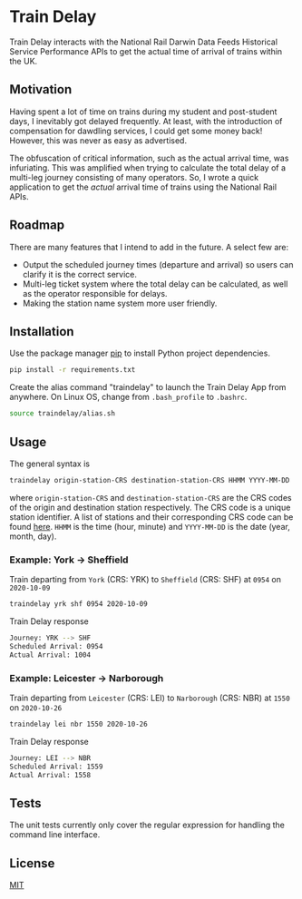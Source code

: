 # Train Delay
Train Delay interacts with the National Rail Darwin Data Feeds Historical Service Performance APIs to get the actual time of arrival of trains within the UK.

## Motivation
Having spent a lot of time on trains during my student and post-student days, I inevitably got delayed frequently. At least, with the introduction of compensation for dawdling services, I could get some money back! However, this was never as easy as advertised. 

The obfuscation of critical information, such as the actual arrival time, was infuriating. This was amplified when trying to calculate the total delay of a multi-leg journey consisting of many operators. So, I wrote a quick application to get the *actual* arrival time of trains using the National Rail APIs. 

## Roadmap
There are many features that I intend to add in the future. A select few are:
- Output the scheduled journey times (departure and arrival) so users can clarify it is the correct service.
- Multi-leg ticket system where the total delay can be calculated, as well as the operator responsible for delays.
- Making the station name system more user friendly.

## Installation
Use the package manager [pip](https://pip.pypa.io/en/stable/) to install Python project dependencies.

```bash
pip install -r requirements.txt
```

Create the alias command "traindelay" to launch the Train Delay App from anywhere. On Linux OS, change from `.bash_profile` to `.bashrc`.
```bash
source traindelay/alias.sh
```

## Usage
The general syntax is

```bash
traindelay origin-station-CRS destination-station-CRS HHMM YYYY-MM-DD
```

where `origin-station-CRS` and `destination-station-CRS` are the CRS codes of the origin and destination station respectively. The CRS code is a unique station identifier. A list of stations and their corresponding CRS code can be found [here](https://www.nationalrail.co.uk/stations_destinations/48541.aspx). `HHMM` is the time (hour, minute) and `YYYY-MM-DD` is the date (year, month, day).

### Example: York -> Sheffield
Train departing from `York` (CRS: YRK) to `Sheffield` (CRS: SHF) at `0954` on `2020-10-09`
```bash
traindelay yrk shf 0954 2020-10-09
```
Train Delay response
```bash
Journey: YRK --> SHF
Scheduled Arrival: 0954
Actual Arrival: 1004
```

### Example: Leicester -> Narborough
Train departing from `Leicester` (CRS: LEI) to `Narborough` (CRS: NBR) at `1550` on `2020-10-26`
```bash
traindelay lei nbr 1550 2020-10-26
```
Train Delay response
```bash
Journey: LEI --> NBR
Scheduled Arrival: 1559
Actual Arrival: 1558
```

## Tests
The unit tests currently only cover the regular expression for handling the command line interface.

## License
[MIT](https://choosealicense.com/licenses/mit/)

